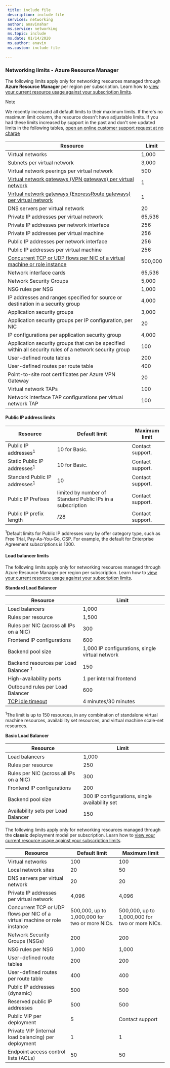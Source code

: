 ```yaml
---
 title: include file
 description: include file
 services: networking
 author: anavinahar
 ms.service: networking
 ms.topic: include
 ms.date: 01/14/2020
 ms.author: anavin
 ms.custom: include file

---
```

### <a name="azure-resource-manager-virtual-networking-limits"></a>Networking limits - Azure Resource Manager
The following limits apply only for networking resources managed through **Azure Resource Manager** per region per subscription. Learn how to [view your current resource usage against your subscription limits](../articles/networking/check-usage-against-limits.md).

> [!NOTE]
> We recently increased all default limits to their maximum limits. If there's no maximum limit column, the resource doesn't have adjustable limits. If you had these limits increased by support in the past and don't see updated limits in the following tables, [open an online customer support request at no charge](../articles/azure-resource-manager/templates/error-resource-quota.md)

| Resource | Limit | 
| --- | --- |
| Virtual networks |1,000 |
| Subnets per virtual network |3,000 |
| Virtual network peerings per virtual network |500 |
| [Virtual network gateways (VPN gateways) per virtual network](../articles/vpn-gateway/vpn-gateway-about-vpngateways.md#gwsku) |1 |
| [Virtual network gateways (ExpressRoute gateways) per virtual network](../articles/expressroute/expressroute-about-virtual-network-gateways.md#gwsku) |1 |
| DNS servers per virtual network |20 |
| Private IP addresses per virtual network |65,536 |
| Private IP addresses per network interface |256 |
| Private IP addresses per virtual machine |256 |
| Public IP addresses per network interface |256 |
| Public IP addresses per virtual machine |256 |
| [Concurrent TCP or UDP flows per NIC of a virtual machine or role instance](../articles/virtual-network/virtual-machine-network-throughput.md#flow-limits-and-recommendations) |500,000 |
| Network interface cards |65,536 |
| Network Security Groups |5,000 |
| NSG rules per NSG |1,000 |
| IP addresses and ranges specified for source or destination in a security group |4,000 |
| Application security groups |3,000 |
| Application security groups per IP configuration, per NIC |20 |
| IP configurations per application security group |4,000 |
| Application security groups that can be specified within all security rules of a network security group |100 |
| User-defined route tables |200 |
| User-defined routes per route table |400 |
| Point-to-site root certificates per Azure VPN Gateway |20 |
| Virtual network TAPs |100 |
| Network interface TAP configurations per virtual network TAP |100 |

#### <a name="publicip-address"></a>Public IP address limits
| Resource | Default limit | Maximum limit |
| --- | --- | --- |
| Public IP addresses<sup>1</sup> | 10 for Basic. | Contact support. |
| Static Public IP addresses<sup>1</sup> | 10 for Basic. | Contact support. |
| Standard Public IP addresses<sup>1</sup> | 10 | Contact support. |
| Public IP Prefixes | limited by number of Standard Public IPs in a subscription | Contact support. |
| Public IP prefix length | /28 | Contact support. |

<sup>1</sup>Default limits for Public IP addresses vary by offer category type, such as Free Trial, Pay-As-You-Go, CSP. For example, the default for Enterprise Agreement subscriptions is 1000.

#### <a name="load-balancer"></a>Load balancer limits
The following limits apply only for networking resources managed through Azure Resource Manager per region per subscription. Learn how to [view your current resource usage against your subscription limits](../articles/networking/check-usage-against-limits.md).

**Standard Load Balancer**

| Resource                                | Limit         |
|-----------------------------------------|-------------------------------|
| Load balancers                          | 1,000                         |
| Rules per resource                      | 1,500                         |
| Rules per NIC (across all IPs on a NIC) | 300                           |
| Frontend IP configurations              | 600                           |
| Backend pool size                       | 1,000 IP configurations, single virtual network |
| Backend resources per Load Balancer <sup>1<sup> | 150                   |
| High-availability ports                 | 1 per internal frontend       |
| Outbound rules per Load Balancer        | 600                           |
| [TCP idle timeout](https://docs.microsoft.com/azure/load-balancer/load-balancer-tcp-idle-timeout#tcp-idle-timeout) | 4 minutes/30 minutes          |

<sup>1</sup>The limit is up to 150 resources, in any combination of standalone virtual machine resources, availability set resources, and virtual machine scale-set resources.

**Basic Load Balancer**

| Resource                                | Limit        |
|-----------------------------------------|------------------------------|
| Load balancers                          | 1,000                        |
| Rules per resource                      | 250                          |
| Rules per NIC (across all IPs on a NIC) | 300                          |
| Frontend IP configurations              | 200                          |
| Backend pool size                       | 300 IP configurations, single availability set |
| Availability sets per Load Balancer     | 150                          |

<a name="virtual-networking-limits-classic"></a>The following limits apply only for networking resources managed through the **classic** deployment model per subscription. Learn how to [view your current resource usage against your subscription limits](../articles/networking/check-usage-against-limits.md).

| Resource | Default limit | Maximum limit |
| --- | --- | --- |
| Virtual networks |100 |100 |
| Local network sites |20 |50 |
| DNS servers per virtual network |20 |20 |
| Private IP addresses per virtual network |4,096 |4,096 |
| Concurrent TCP or UDP flows per NIC of a virtual machine or role instance |500,000, up to 1,000,000 for two or more NICs. |500,000, up to 1,000,000 for two or more NICs. |
| Network Security Groups (NSGs) |200 |200 |
| NSG rules per NSG |1,000 |1,000 |
| User-defined route tables |200 |200 |
| User-defined routes per route table |400 |400 |
| Public IP addresses (dynamic) |500 |500 |
| Reserved public IP addresses |500 |500 |
| Public VIP per deployment |5 |Contact support |
| Private VIP (internal load balancing) per deployment |1 |1 |
| Endpoint access control lists (ACLs) |50 |50 |
